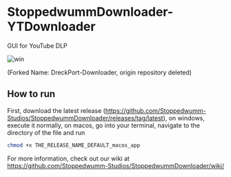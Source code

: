 # StoppedwummDownloader-YTDownloader
GUI for YouTube DLP


![win](https://github.com/Stoppedwumm-Studios/StoppedwummDownloader/assets/150438484/074df37f-98c7-4d2f-ab45-05ff7db3968b)



(Forked Name: DreckPort-Downloader, origin repository deleted)

## How to run

First, download the latest release (<https://github.com/Stoppedwumm-Studios/StoppedwummDownloader/releases/tag/latest>), on windows, execute it normally, on macos, go into your terminal, navigate to the directory of the file and run
```zsh
chmod +x THE_RELEASE_NAME_DEFAULT_macos_app
```

For more information, check out our wiki at <https://github.com/Stoppedwumm-Studios/StoppedwummDownloader/wiki/>

